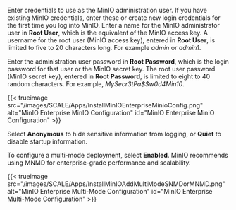 &NewLine;

Enter credentials to use as the MinIO administration user.
If you have existing MinIO credentials, enter these or create new login credentials for the first time you log into MinIO.
Enter a name for the MinIO administrator user in **Root User**, which is the equivalent of the MinIO access key.
A username for the root user (MinIO access key), entered in **Root User**, is limited to five to 20 characters long. For example *admin* or *admin1*.

Enter the administration user password in **Root Password**, which is the login password for that user or the MinIO secret key.
The root user password (MinIO secret key), entered in **Root Password**, is limited to eight to 40 random characters. For example, *MySecr3tPa$$w0d4Min10*.

{{< trueimage src="/images/SCALE/Apps/InstallMinIOEnterpriseMinioConfig.png" alt="MinIO Enterprise MinIO Configuration" id="MinIO Enterprise MinIO Configuration" >}}

Select **Anonymous** to hide sensitive information from logging, or **Quiet** to disable startup information.

To configure a multi-mode deployment, select **Enabled**.
MinIO recommends using MNMD for enterprise-grade performance and scalability.

{{< trueimage src="/images/SCALE/Apps/InstallMinIOAddMultiModeSNMDorMNMD.png" alt="MinIO Enterprise Multi-Mode Configuration" id="MinIO Enterprise Multi-Mode Configuration" >}}
